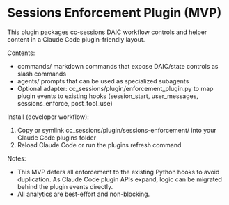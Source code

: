 # Sessions Enforcement Plugin (MVP)

This plugin packages cc-sessions DAIC workflow controls and helper content in a Claude Code plugin-friendly layout.

Contents:
- commands/ markdown commands that expose DAIC/state controls as slash commands
- agents/ prompts that can be used as specialized subagents
- Optional adapter: cc_sessions/plugin/enforcement_plugin.py to map plugin events to existing hooks (session_start, user_messages, sessions_enforce, post_tool_use)

Install (developer workflow):
1) Copy or symlink cc_sessions/plugin/sessions-enforcement/ into your Claude Code plugins folder
2) Reload Claude Code or run the plugins refresh command

Notes:
- This MVP defers all enforcement to the existing Python hooks to avoid duplication. As Claude Code plugin APIs expand, logic can be migrated behind the plugin events directly.
- All analytics are best-effort and non-blocking.
